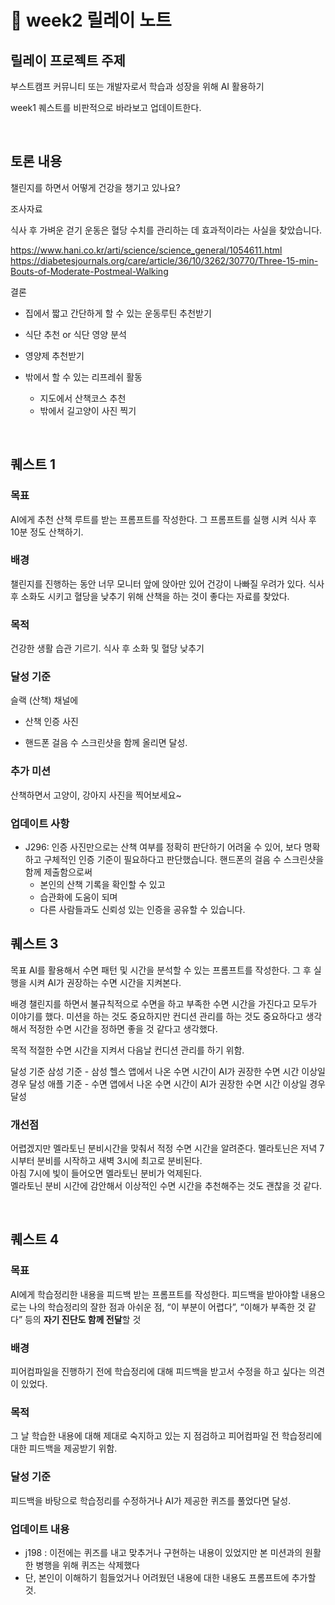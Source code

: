# 📔 week2 릴레이 노트

## 릴레이 프로젝트 주제

부스트캠프 커뮤니티 또는 개발자로서 학습과 성장을 위해 AI 활용하기

week1 퀘스트를 비판적으로 바라보고 업데이트한다.

<br />

## 토론 내용

챌린지를 하면서 어떻게 건강을 챙기고 있나요?

조사자료

식사 후 가벼운 걷기 운동은 혈당 수치를 관리하는 데 효과적이라는 사실을 찾았습니다.

https://www.hani.co.kr/arti/science/science_general/1054611.html https://diabetesjournals.org/care/article/36/10/3262/30770/Three-15-min-Bouts-of-Moderate-Postmeal-Walking

결론

- 집에서 짧고 간단하게 할 수 있는 운동루틴 추천받기

- 식단 추천 or 식단 영양 분석

- 영양제 추천받기

- 밖에서 할 수 있는 리프레쉬 활동
  - 지도에서 산책코스 추천
  - 밖에서 길고양이 사진 찍기

<br />

## 퀘스트 1

### 목표

AI에게 추천 산책 루트를 받는 프롬프트를 작성한다. 그 프롬프트를 실행 시켜 식사 후 10분 정도 산책하기.

### 배경

챌린지를 진행하는 동안 너무 모니터 앞에 앉아만 있어 건강이 나빠질 우려가 있다. 식사 후 소화도 시키고 혈당을 낮추기 위해 산책을 하는 것이 좋다는 자료를 찾았다.

### 목적

건강한 생활 습관 기르기. 식사 후 소화 및 혈당 낮추기

### 달성 기준

슬랙 (산책) 채널에

- 산책 인증 사진

- 핸드폰 걸음 수 스크린샷을 함께 올리면 달성.

### 추가 미션

산책하면서 고양이, 강아지 사진을 찍어보세요~

### 업데이트 사항

- J296: 인증 사진만으로는 산책 여부를 정확히 판단하기 어려울 수 있어, 보다 명확하고 구체적인 인증 기준이 필요하다고 판단했습니다. 핸드폰의 걸음 수 스크린샷을 함께 제출함으로써
  - 본인의 산책 기록을 확인할 수 있고
  - 습관화에 도움이 되며
  - 다른 사람들과도 신뢰성 있는 인증을 공유할 수 있습니다.

## 퀘스트 3

목표
AI를 활용해서 수면 패턴 및 시간을 분석할 수 있는 프롬프트를 작성한다. 그 후 실행을 시켜 AI가 권장하는 수면 시간을 지켜본다.

배경
챌린지를 하면서 불규칙적으로 수면을 하고 부족한 수면 시간을 가진다고 모두가 이야기를 했다. 미션을 하는 것도 중요하지만 컨디션 관리를 하는 것도 중요하다고 생각해서 적정한 수면 시간을 정하면 좋을 것 같다고 생각했다.

목적
적절한 수면 시간을 지켜서 다음날 컨디션 관리를 하기 위함.

달성 기준
삼성 기준 - 삼성 헬스 앱에서 나온 수면 시간이 AI가 권장한 수면 시간 이상일 경우 달성
애플 기준 - 수면 앱에서 나온 수면 시간이 AI가 권장한 수면 시간 이상일 경우 달성

### 개선점
어렵겠지만 멜라토닌 분비시간을 맞춰서 적정 수면 시간을 알려준다.
멜라토닌은 저녁 7시부터 분비를 시작하고 새벽 3시에 최고로 분비된다.  
아침 7시에 빛이 들어오면 멜라토닌 분비가 억제된다.  
멜라토닌 분비 시간에 감안해서 이상적인 수면 시간을 추천해주는 것도 괜찮을 것 같다.

<br/>

## 퀘스트 4

### 목표

AI에게 학습정리한 내용을 피드백 받는 프롬프트를 작성한다. 피드백을 받아야할 내용으로는 나의 학습정리의 잘한 점과 아쉬운 점,  “이 부분이 어렵다”, “이해가 부족한 것 같다” 등의 **자기 진단도 함께 전달**할 것
### 배경

피어컴파일을 진행하기 전에 학습정리에 대해 피드백을 받고서 수정을 하고 싶다는 의견이 있었다.

### 목적

그 날 학습한 내용에 대해 제대로 숙지하고 있는 지 점검하고 피어컴파일 전 학습정리에 대한 피드백을 제공받기 위함.
### 달성 기준

피드백을 바탕으로 학습정리를 수정하거나 AI가 제공한 퀴즈를 풀었다면 달성.

### 업데이트 내용
- j198 :
이전에는 퀴즈를 내고 맞추거나 구현하는 내용이 있었지만 본 미션과의 원활한 병행을 위해 퀴즈는 삭제했다
- 단, 본인이 이해하기 힘들었거나 어려웠던 내용에 대한 내용도 프롬프트에 추가할 것.


